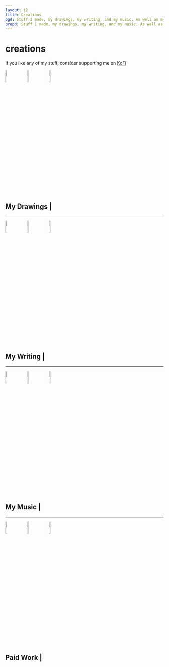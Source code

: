 ```yaml
---
layout: t2
title: Creations
ogd: Stuff I made, my drawings, my writing, and my music. As well as my paid work.
propd: Stuff I made, my drawings, my writing, and my music. As well as my paid work.
---
```


# creations

If you like any of my stuff, consider supporting me on [KoFi <i class="ph ph-link"></i>](https://ko-fi.com/mechagic)

<div class="bx3">
<img class="tilt" src="/_img/4ibispaintx.webp" style="width:10%; margin-right:15px;">
<img class="tilt" src="/_img/4ibispaintx.webp" style="width:10%; margin-right:15px;">
<img class="tilt" src="/_img/4ibispaintx.webp" style="width:10%; margin-right:15px;">
    <h2>My Drawings <i class="ph ph-paint-brush"></i> | <a style="color:var(--mn-fnt); text-decoration: overline underline;" href="drawings"><i class="ph ph-link"></i></a></h2>
    <hr class="th">
<img class="tilt" src="/_img/4stimuwrite.webp" style="width:10%; margin-right:15px;">
<img class="tilt" src="/_img/4stimuwrite.webp" style="width:10%; margin-right:15px;">
<img class="tilt" src="/_img/4stimuwrite.webp" style="width:10%; margin-right:15px;">
    <h2>My Writing <i class="ph ph-pencil"></i> | <a style="color:var(--mn-fnt); text-decoration: overline underline;" href="writing"><i class="ph ph-link"></i></a></h2>
    <hr class="th">
<img class="tilt" src="/_img/4beepbox.webp" style="width:10%; margin-right:15px;">
<img class="tilt" src="/_img/4beepbox.webp" style="width:10%; margin-right:15px;">
<img class="tilt" src="/_img/4beepbox.webp" style="width:10%; margin-right:15px;">
    <h2>My Music <i class="ph ph-music-notes"></i> | <a style="color:var(--mn-fnt); text-decoration: overline underline;" href="music"><i class="ph ph-link"></i></a></h2>
    <hr class="th">
<img class="tilt" src="/_img/4kofi.webp" style="width:10%; margin-right:15px;">
<img class="tilt" src="/_img/4kofi.webp" style="width:10%; margin-right:15px;">
<img class="tilt" src="/_img/4kofi.webp" style="width:10%; margin-right:15px;">
    <h2>Paid Work <i class="ph ph-coffee"></i> | <a style="color:var(--mn-fnt); text-decoration: overline underline;" href="paid_work"><i class="ph ph-link"></i></a></h2>
</div>
